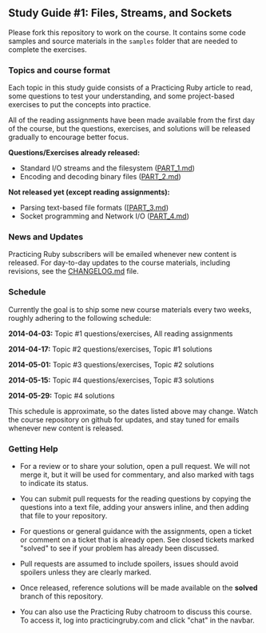 ## Study Guide #1: Files, Streams, and Sockets

Please fork this repository to work on the course. It contains some code
samples and source materials in the `samples` folder that are needed to 
complete the exercises. 

### Topics and course format

Each topic in this study guide consists of a Practicing Ruby article to read,
some questions to test your understanding, and some project-based exercises
to put the concepts into practice.

All of the reading assignments have been made available from the first day of
the course, but the questions, exercises, and solutions will be released
gradually to encourage better focus.

**Questions/Exercises already released:**

* Standard I/O streams and the filesystem ([PART_1.md][])
* Encoding and decoding binary files ([PART_2.md][])

**Not released yet (except reading assignments):**

* Parsing text-based file formats ([[PART_3.md][])
* Socket programming and Network I/O ([PART_4.md][])

### News and Updates

Practicing Ruby subscribers will be emailed whenever new content is released.
For day-to-day updates to the course materials, including revisions, see the
[CHANGELOG.md][] file.

### Schedule

Currently the goal is to ship some new course materials every two
weeks, roughly adhering to the following schedule:

**2014-04-03:** Topic #1 questions/exercises,
                All reading assignments

**2014-04-17:** Topic #2 questions/exercises, 
                Topic #1 solutions

**2014-05-01:** Topic #3 questions/exercises,
                Topic #2 solutions

**2014-05-15:** Topic #4 questions/exercises,
                Topic #3 solutions

**2014-05-29:** Topic #4 solutions

This schedule is approximate, so the dates listed above may change.
Watch the course repository on github for updates, and stay tuned for emails
whenever new content is released.

### Getting Help

* For a review or to share your solution, open a pull request. We will not merge
it, but it will be used for commentary, and also marked with tags to indicate
its status.

* You can submit pull requests for the reading questions by copying the questions into a text file, 
adding your answers inline, and then adding that file to your repository.

* For questions or general guidance with the assignments, open a ticket or 
comment on a ticket that is already open. See closed tickets marked 
"solved" to see if your problem has already been discussed.

* Pull requests are assumed to include spoilers, issues should 
avoid spoilers unless they are clearly marked.

* Once released, reference solutions will be made available on the 
**solved** branch of this repository.

* You can also use the Practicing Ruby chatroom to discuss this course.
To access it, log into practicingruby.com and click "chat" in the navbar.


[PART_1.md]: https://github.com/elm-city-craftworks/course-001/blob/master/PART_1.md
[PART_2.md]: https://github.com/elm-city-craftworks/course-001/blob/master/PART_2.md
[PART_3.md]: https://github.com/elm-city-craftworks/course-001/blob/master/PART_3.md
[PART_4.md]: https://github.com/elm-city-craftworks/course-001/blob/master/PART_4.md
[CHANGELOG.md]: https://github.com/elm-city-craftworks/course-001/blob/master/CHANGELOG.md

